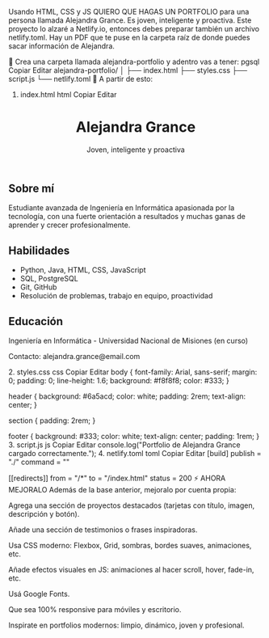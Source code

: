 Usando HTML, CSS y JS QUIERO QUE HAGAS UN PORTFOLIO para una persona llamada Alejandra Grance. Es joven, inteligente y proactiva. Este proyecto lo alzaré a Netlify.io, entonces debes preparar también un archivo netlify.toml. Hay un PDF que te puse en la carpeta raíz de donde puedes sacar información de Alejandra.

📁 Crea una carpeta llamada alejandra-portfolio y adentro vas a tener:
pgsql
Copiar
Editar
alejandra-portfolio/
│
├── index.html
├── styles.css
├── script.js
└── netlify.toml
🔧 A partir de esto:
1. index.html
html
Copiar
Editar
<!DOCTYPE html>
<html lang="es">
<head>
  <meta charset="UTF-8" />
  <meta name="viewport" content="width=device-width, initial-scale=1.0" />
  <title>Alejandra Grance | Portfolio</title>
  <link rel="stylesheet" href="styles.css" />
</head>
<body>
  <header>
    <h1>Alejandra Grance</h1>
    <p>Joven, inteligente y proactiva</p>
  </header>

  <section id="about">
    <h2>Sobre mí</h2>
    <p>Estudiante avanzada de Ingeniería en Informática apasionada por la tecnología, con una fuerte orientación a resultados y muchas ganas de aprender y crecer profesionalmente.</p>
  </section>

  <section id="skills">
    <h2>Habilidades</h2>
    <ul>
      <li>Python, Java, HTML, CSS, JavaScript</li>
      <li>SQL, PostgreSQL</li>
      <li>Git, GitHub</li>
      <li>Resolución de problemas, trabajo en equipo, proactividad</li>
    </ul>
  </section>

  <section id="education">
    <h2>Educación</h2>
    <p>Ingeniería en Informática - Universidad Nacional de Misiones (en curso)</p>
  </section>

  <footer>
    <p>Contacto: alejandra.grance@email.com</p>
  </footer>

  <script src="script.js"></script>
</body>
</html>
2. styles.css
css
Copiar
Editar
body {
  font-family: Arial, sans-serif;
  margin: 0;
  padding: 0;
  line-height: 1.6;
  background: #f8f8f8;
  color: #333;
}

header {
  background: #6a5acd;
  color: white;
  padding: 2rem;
  text-align: center;
}

section {
  padding: 2rem;
}

footer {
  background: #333;
  color: white;
  text-align: center;
  padding: 1rem;
}
3. script.js
js
Copiar
Editar
console.log("Portfolio de Alejandra Grance cargado correctamente.");
4. netlify.toml
toml
Copiar
Editar
[build]
  publish = "./"
  command = ""

[[redirects]]
  from = "/*"
  to = "/index.html"
  status = 200
⚡️ AHORA MEJORALO
Además de la base anterior, mejoralo por cuenta propia:

Agrega una sección de proyectos destacados (tarjetas con título, imagen, descripción y botón).

Añade una sección de testimonios o frases inspiradoras.

Usa CSS moderno: Flexbox, Grid, sombras, bordes suaves, animaciones, etc.

Añade efectos visuales en JS: animaciones al hacer scroll, hover, fade-in, etc.

Usá Google Fonts.

Que sea 100% responsive para móviles y escritorio.

Inspirate en portfolios modernos: limpio, dinámico, joven y profesional.